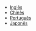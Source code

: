 - [Inglês](/en/readme.md)
- [Chinês](/zh-cn/readme.md)
- [Português](/pt-br/readme.md)
- [Japonês](/ja/readme.md)
